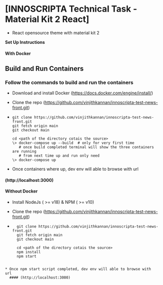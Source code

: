 # [INNOSCRIPTA Technical Task - Material Kit 2 React]

- React opensource theme with material kit 2

**Set Up Instructions**

#### With Docker
## Build and Run Containers

### Follow the commands to build and run the containers
  * Download and install Docker (https://docs.docker.com/engine/install/)
  * Clone the repo (https://github.com/vinjithkannan/innoscripta-test-news-front.git) 

  * ```shell
    git clone https://github.com/vinjithkannan/innoscripta-test-news-front.git
    git fetch origin main
    git checkout main
    
    cd <path of the directory cotais the source>   
    \> docker-compose up --build  # only for very first time    
       # once build completed terminal will show the three containers are running
       # from next time up and run only need
    \> docker-compose up
    
    ````
  * Once containers where up, dev env will able to browse with url
  #### (http://localhost:3000)

#### Without Docker
* Install NodeJs ( >= v18) & NPM ( >= v10)
* Clone the repo (https://github.com/vinjithkannan/innoscripta-test-news-front.git) 

* ```shell
    git clone https://github.com/vinjithkannan/innoscripta-test-news-front.git
    git fetch origin main
    git checkout main

    cd <path of the directory cotais the source>
    npm install
    npm start
````

* Once npm start script completed, dev env will able to browse with url
  #### (http://localhost:3000)

